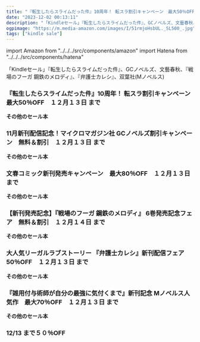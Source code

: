 ```yaml
---
title: "『転生したらスライムだった件』10周年！ 転スラ割引キャンペーン　最大50％OFF、文春コミック新刊発売キャンペーン　最大80％OFF、『雑用付与術師が自分の最強に気付くまで』新刊記念 Mノベルス人気作　最大70％OFF"
date: "2023-12-02 00:13:11"
description: "「Kindleセール」『転生したらスライムだった件』、GCノベルズ、文藝春秋、『戦場のフーガ 鋼鉄のメロディ』、『弁護士カレシ』、双葉社(Mノベルス)"
ogpimage: "https://m.media-amazon.com/images/I/51rmjoHsbUL._SL500_.jpg"
tags: ["kindle sale"]
---
```

import Amazon from "../../../src/components/amazon"
import Hatena from "../../../src/components/hatena"

「Kindleセール」『転生したらスライムだった件』、GCノベルズ、文藝春秋、『戦場のフーガ 鋼鉄のメロディ』、『弁護士カレシ』、双葉社(Mノベルス)



### 『転生したらスライムだった件』10周年！ 転スラ割引キャンペーン　最大50％OFF　１２月１３日 まで


<Amazon asin="B09LTYV6V3" />



<Amazon asin="B09GFFBKMQ" />



<Amazon asin="B00L33R6K0" />


**その他のセール本**

<Hatena src="https://kyukyunyorituryo.github.io/kindle_sale/20231213s37108/" title=""/>

### 11月新刊配信記念！マイクロマガジン社 GCノベルズ割引キャンペーン　無料＆割引　１２月１３日 まで


<Amazon asin="B0BKFRGJHX" />



<Amazon asin="B08BHQF6JR" />



<Amazon asin="B087LT738Y" />


**その他のセール本**

<Hatena src="https://kyukyunyorituryo.github.io/kindle_sale/20231213s37059/" title=""/>

### 文春コミック新刊発売キャンペーン　最大80％OFF　１２月１３日 まで


<Amazon asin="B0B71P1JK6" />



<Amazon asin="B0B12S7DCZ" />


<Amazon asin="B09MTLHCK5" />


**その他のセール本**

<Hatena src="https://kyukyunyorituryo.github.io/kindle_sale/20231213s37067/" title=""/>

### 【新刊発売記念】『戦場のフーガ 鋼鉄のメロディ』 6巻発売記念フェア　無料＆割引　１２月１４日 まで

<Amazon asin="B0BNQ83ZRB" />


<Amazon asin="B0BG5RM82Q" />


<Amazon asin="B08DVGQH66" />


**その他のセール本**

<Hatena src="https://kyukyunyorituryo.github.io/kindle_sale/20231214s37025/" title=""/>

### 大人気リーガルラブストーリー 『弁護士カレシ』新刊配信フェア　50％OFF　１２月１３日 まで

<Amazon asin="B07MV18RP1" />


**その他のセール本**

<Hatena src="https://kyukyunyorituryo.github.io/kindle_sale/20231213s36964/" title=""/>

### 『雑用付与術師が自分の最強に気付くまで』新刊記念 Mノベルス人気作　最大70％OFF　１２月１３日 まで

<Amazon asin="B0BDYKNYHL" />


<Amazon asin="B0B6FWXPS7" />


<Amazon asin="B0CHJTTP8Z" />


**その他のセール本**

<Hatena src="https://kyukyunyorituryo.github.io/kindle_sale/20231213s36953/" title=""/>

### 12/13 まで５０％OFF

<Amazon asin="B0C13QJGGX" />

